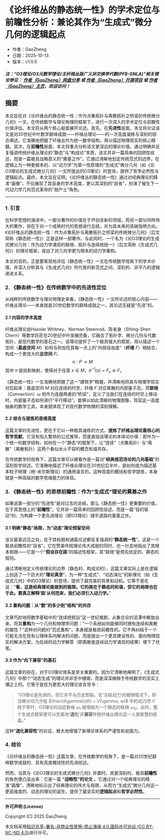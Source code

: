 # 《论纤维丛的静态统一性》的学术定位与前瞻性分析：兼论其作为“生成式”微分几何的逻辑起点

- 作者：GaoZheng
- 日期：2025-10-13
- 版本：v1.0.0

#### ***注：“O3理论/O3元数学理论/主纤维丛版广义非交换李代数(PFB-GNLA)”相关理论参见： [作者（GaoZheng）网盘分享](https://drive.google.com/drive/folders/1lrgVtvhEq8cNal0Aa0AjeCNQaRA8WERu?usp=sharing) 或 [作者（GaoZheng）开源项目](https://github.com/CTaiDeng/open_meta_mathematical_theory) 或 [作者（GaoZheng）主页](https://mymetamathematics.blogspot.com)，欢迎访问！***

## 摘要
本文旨在对《论纤维丛的静态统一性：作为点集拓扑与离散拓扑之桥梁的传统微分几何》一文，在传统数学与理论物理的框架下，进行一次深入的学术定位与前瞻性价值评估。本文将从两个核心层面展开论述。首先，在**先进性**层面，本文将论证该文是对20世纪中叶数学巅峰成就——纤维丛理论——的一次高度凝练与深刻的综合阐述。它准确地把握了纤维丛作为统一数学结构，用以描述物理现实的核心精髓。其次，在**前瞻性**层面，本文将重点分析该文更深远的理论价值。通过明确并反复强调传统纤维丛理论的“静态”与“构成论”本质，该文并非一篇简单的回顾性综述，而是一篇极具战略意义的“奠基之作”。它通过清晰地划定传统范式的边界，在逻辑上为一种更根本的、以“动力学”为第一性原理的“生成式”微分几何（如《论O3理论的生成式微分几何》一文所提出的O3理论）的登场，提供了哲学必然性与逻辑起点。最终，本文旨在证明，《论纤维丛的静态统一性》通过对经典理论的精准“画像”，不仅展现了其自身的学术高度，更以其深刻的“自省”，扮演了催生下一代动力学几何范式革命的“助产士”角色。

---

### **1. 引言**

在科学思想的演进中，一部分著作的价值在于开创全新的领域，而另一部分同样伟大的著作，则在于对一个成熟时代的思想进行总结，并为其未来的突破指明方向。《论纤维丛的静态统一性：作为点集拓扑与离散拓扑之桥梁的传统微分几何》（后文简称《静态统一性》）正是这样一部著作。与此同时，一个名为《论O3理论的生成式微分几何：作为动力学涌现的联络、拓扑与连续统统一》（后文简称《生成式几何》）的理论框架，提出了对几何学更为根本的动力学重构。

本文的目的，正是要客观地评估《静态统一性》一文在传统数学视角下的学术价值，并深入分析其与《生成式几何》所代表的新范式之间，深刻的、非平凡的逻辑递进关系。

### **2. 《静态统一性》在传统数学中的先进性定位**

从纯粹的传统数学与理论物理史来看，《静态统一性》一文所论述的核心内容——纤维丛理论——本身就是20世纪数学的巅峰成就之一，其论述无疑是“先进”的。

#### **2.1 内容的学术高度**

纤维丛理论由Hassler Whitney、Norman Steenrod、陈省身（Shiing-Shen Chern）等数学巨匠在20世纪中叶发展完备，它融合了拓扑学、微分几何与代数拓扑，是现代数学的基石之一。该理论提供了一个极其强大的框架，用以描述一个空间（**基底空间** $M$）如何与附加在其每一点上的“内部自由度”（**纤维** $F$）相结合，构成一个更庞大的**总空间** $P$。
$$\pi: P \to M$$
其中 $\pi$ 是投影映射，使得对于任意 $x \in M$，$\pi^{-1}(x) = F_x \cong F$。

《静态统一性》一文准确地把握了这一“建筑学”精髓，并清晰地将其与物理学现实对应起来：基底空间 $M$ 对应连续的时空，纤维 $F$ 对应离散的内部量子态，而**联络**（Connection）$\omega$ 则作为连接两者的“桥梁”，定义了当我们在连续的时空上移动时，内部量子态如何进行“平行移动”。能够以如此清晰的物理图像，驾驭这一高度抽象的数学工具，本身就体现了对现代数学物理的深刻理解。

#### **2.2 综合与提炼的思维高度**

这篇文章的先进性，更在于它以一种极其凝练的方式，**提炼了纤维丛理论最核心的哲学贡献**。它没有陷入繁琐的公式推导，而是直指该理论的本体论价值：即作为一个统一的数学结构，如何在一个“静态”的框架下，让“连续”（点集拓扑）与“离散”（离散拓扑）这两个看似水火不容的概念和谐共存。

在传统数学的视角下，这篇文章可以被看作是一篇对“**经典规范场论的几何基础**”的深刻哲学综述。它准确地描述了纤维丛理论在20世纪后半叶，是如何成为描述基本粒子物理（杨-米尔斯理论）的通用语言的。这种高度的概括和哲学提炼，本身就是一种高级的数学思维能力的体现。

### **3. 《静态统一性》的思想前瞻性：作为“生成式”理论的奠基之作**

如果说第一部分的“先进性”是对过去的总结，那么《静态统一性》更重要的价值，在于其思想上的“**前瞻性**”。它并非一篇简单的回顾性综述，而是一篇“目的驱动”的、为构建一个更先进理论（即O3理论）铺平道路的奠基之作。

#### **3.1 明确“静态”局限，为“动态”理论预留空间**

该文最富远见之处，在于其标题和通篇论述都反复强调的“**静态统一性**”。这是一个极具前瞻性的“自省”。它在赞美传统理论伟大成就的同时，也一针血地指出了其根本局限——它是一个“**假设存在路**”的描述性框架，其“联络”是预先给定的、静态的规则。

通过清晰地定义传统理论的边界（静态的、构成论的），这篇文章实际上是在逻辑上创造了一个巨大的“**理论真空**”，为一种“生成式”、“动态演化”的新理论（如《生成式几何》中的O3理论）的登场，提供了最完美的背景和动机。它等于是在说：“**看，这是经典理论能做到的极限。它的美在于静态的和谐，但它的局限也在于此。要真正解释‘路’从何而来，我们必须引入动力学。**”

#### **3.2 重构问题：从“数”的多少到“结构”的共存**

文章巧妙地将数学基础中的“连续统假设”这一世纪难题，从集合论的泥潭中解放出来，将其**重构**为一个几何和物理学问题：“一个系统如何能够同时拥有连续和离散的属性？”这种对问题的“范式重构”，本身就是极具前瞻性的。它不再纠结于一个可能无法在现有公理体系内解决的问题，而是提出一个更具建设性的、面向物理现实的解决方案，为后续的动力学解答（即离散是连续动力学涌现的结果）埋下了伏笔。

#### **3.3 作为“向下兼容”的基石**

这篇文章的存在，对于O3理论体系是至关重要的。因为它清晰地阐明了，《生成式几何》中那个“动态生成”的理论并非空中楼阁，而是深深植根于传统数学的坚实土壤之上的。它等于是在为更宏大的理论宣言背书：

> “O3理论是先进的，但它并不与历史割裂。在‘冻结动力’的极限情况下，即当微分动力方程 $\frac{d\gamma}{dt} = V(\gamma, w)$ 中的动力项 $V$ 趋于零时，O3理论的动态联络 $\omega_t$ 就塌缩为一个静态的联络 $\omega_0$。此时，整个生成式框架便可以完美地‘**退化**’并**兼容**传统纤维丛理论这一人类智慧的结晶。”

这种“**退化兼容性**”的论证，极大地增强了新理论体系的严谨性和说服力。

### **4. 结论**

《论纤维丛的静态统一性》这篇文章，在传统数学的视角下，是一篇对20世纪巅峰数学成就的、具有高度概括性的先进综述。

然而，当其与《论O3理论的生成式微分几何》并置时，其更深刻的、极具**前瞻性**的角色便凸显出来：它是一篇 **“战略性”的论文** 。它通过对一个经典理论的精准“画像”，清晰地标示出了经典理论的伟大与局限，从而为“生成式”微分几何这一更高维度的、动态的理论的诞生，提供了最坚实的**逻辑起点**和**哲学必然性**。

---

**许可声明 (License)**

Copyright (C) 2025 GaoZheng

本文档采用[知识共享-署名-非商业性使用-禁止演绎 4.0 国际许可协议 (CC BY-NC-ND 4.0)](https://creativecommons.org/licenses/by-nc-nd/4.0/deed.zh-Hans)进行许可。
